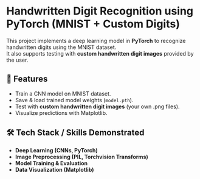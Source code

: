 # Handwritten Digit Recognition using PyTorch (MNIST + Custom Digits)

This project implements a deep learning model in **PyTorch** to recognize handwritten digits using the MNIST dataset.  
It also supports testing with **custom handwritten digit images** provided by the user.  

## 🚀 Features
- Train a CNN model on MNIST dataset.
- Save & load trained model weights (`model.pth`).
- Test with **custom handwritten digit images** (your own .png files).
- Visualize predictions with Matplotlib.

## 🛠️ Tech Stack / Skills Demonstrated
- **Deep Learning (CNNs, PyTorch)**
- **Image Preprocessing (PIL, Torchvision Transforms)**
- **Model Training & Evaluation**
- **Data Visualization (Matplotlib)**


